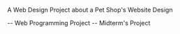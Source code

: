 A Web Design Project about a Pet Shop's Website Design

-- Web Programming Project
-- Midterm's Project